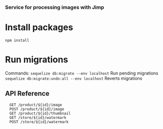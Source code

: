 ### Service for processing images with Jimp

# Install packages
  `npm install`

# Run migrations
Commands:
  `sequelize db:migrate --env localhost`                        Run pending migrations
  `sequelize db:migrate:undo:all --env localhost`               Reverts migrations
  

## API Reference

```
  GET /product/${id}/image
  POST /product/${id}/image
  GET /product/${id}/thumbnail
  GET /store/${id}/watermark
  POST /store/${id}/watermark
```
